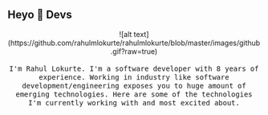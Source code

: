 ## Heyo :wave: Devs

<p align="center">
![alt text](https://github.com/rahulmlokurte/rahulmlokurte/blob/master/images/github.gif?raw=true)
  <br><br>
  <samp>
    I'm Rahul Lokurte. I'm a software developer with 8 years of experience. Working in industry like software development/engineering exposes you to huge amount of emerging technologies. Here are some of the technologies I'm currently working with and most excited about.
  </samp>

</p>
